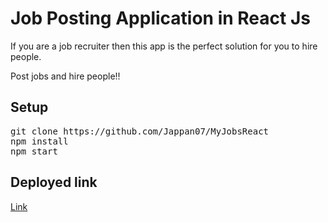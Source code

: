 # Job Posting Application in React Js

If you are a job recruiter then this app is the perfect solution for you to hire people.

Post jobs and hire people!!

## Setup

<pre>
git clone https://github.com/Jappan07/MyJobsReact
npm install
npm start 
</pre>

## Deployed link
<a href="https://my-jobs-react-q6r59msi2-jappan07.vercel.app/">Link</a>

#